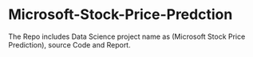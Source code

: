 # Microsoft-Stock-Price-Predction
The Repo includes Data Science project name as (Microsoft Stock Price Prediction), source Code and Report.
